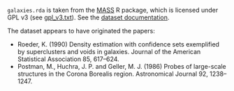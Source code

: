 `galaxies.rda` is taken from the [MASS](https://cran.r-project.org/web/packages/MASS/index.html) R package, which is licensed under GPL v3 (see [gpl_v3.txt](gpl_v3.txt)).
See the [dataset documentation](https://stat.ethz.ch/R-manual/R-devel/library/MASS/html/galaxies.html).

The dataset appears to have originated the papers:
- Roeder, K. (1990) Density estimation with confidence sets exemplified by superclusters and voids in galaxies. Journal of the American Statistical Association 85, 617–624.
- Postman, M., Huchra, J. P. and Geller, M. J. (1986) Probes of large-scale structures in the Corona Borealis region. Astronomical Journal 92, 1238–1247.
